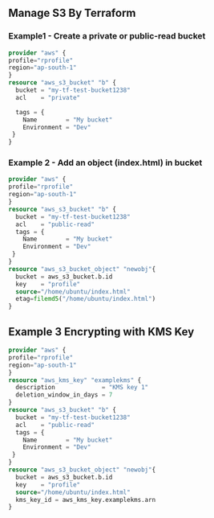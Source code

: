 ## Manage S3 By Terraform

### Example1 - Create a private or public-read bucket
```terraform
provider "aws" {
profile="rprofile"
region="ap-south-1"
}
resource "aws_s3_bucket" "b" {
  bucket = "my-tf-test-bucket1238"
  acl    = "private"

  tags = {
    Name        = "My bucket"
    Environment = "Dev"
 }
}


```

### Example 2 - Add an object (index.html) in bucket
```terraform
provider "aws" {
profile="rprofile"
region="ap-south-1"
}
resource "aws_s3_bucket" "b" {
  bucket = "my-tf-test-bucket1238"
  acl    = "public-read"
  tags = {
    Name        = "My bucket"
    Environment = "Dev"
 }
}
resource "aws_s3_bucket_object" "newobj"{
  bucket = aws_s3_bucket.b.id
  key    = "profile"
  source="/home/ubuntu/index.html"
  etag=filemd5("/home/ubuntu/index.html")
}

```
## Example 3 Encrypting with KMS Key

```terraform
provider "aws" {
profile="rprofile"
region="ap-south-1"
}
resource "aws_kms_key" "examplekms" {
  description             = "KMS key 1"
  deletion_window_in_days = 7
}
resource "aws_s3_bucket" "b" {
  bucket = "my-tf-test-bucket1238"
  acl    = "public-read"
  tags = {
    Name        = "My bucket"
    Environment = "Dev"
 }
}
resource "aws_s3_bucket_object" "newobj"{
  bucket = aws_s3_bucket.b.id
  key    = "profile"
  source="/home/ubuntu/index.html"
  kms_key_id = aws_kms_key.examplekms.arn
}

```
